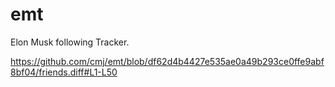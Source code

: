 # emt
Elon Musk following Tracker.

https://github.com/cmj/emt/blob/df62d4b4427e535ae0a49b293ce0ffe9abf8bf04/friends.diff#L1-L50
